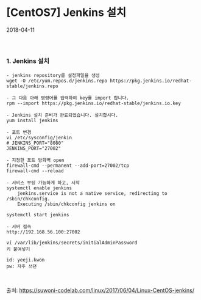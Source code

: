 # [CentOS7]   Jenkins 설치

2018-04-11<br>

<br>

##  

### 1.  Jenkins 설치 <br>

```
- jenkins repository를 설정파일을 생성
wget -O /etc/yum.repos.d/jenkins.repo https://pkg.jenkins.io/redhat-stable/jenkins.repo

- 그 다음 아래 명령어를 입력하여 key를 import 합니다.
rpm --import https://pkg.jenkins.io/redhat-stable/jenkins.io.key

- Jenkins 설치 준비가 완료되었습니다. 설치합시다.
yum install jenkins

- 포트 변경
vi /etc/sysconfig/jenkin
# JENKINS_PORT="8080"
JENKINS_PORT="27002"

- 지정한 포트 방화벽 open
firewall-cmd --permanent --add-port=27002/tcp 
firewall-cmd --reload

- 서비스 부팅 가능하게 하고, 시작
systemctl enable jenkins
    jenkins.service is not a native service, redirecting to /sbin/chkconfig.
    Executing /sbin/chkconfig jenkins on

systemctl start jenkins

- 서버 접속
http://192.168.56.100:27002

vi /var/lib/jenkins/secrets/initialAdminPassword
키 붙여넣기

id: yeeji.kwon
pw: 자주 쓰던

```

<br>

출처: https://suwoni-codelab.com/linux/2017/06/04/Linux-CentOS-jenkins/

